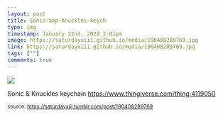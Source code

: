 ```yaml
---
layout: post
title: Sonic-amp-Knuckles-keych
type: img
timestamp: January 22nd, 2020 2:01pm
image: https://saturdayxiii.github.io/media/190408289769.jpg
link: https://saturdayxiii.github.io/media/190408289769.jpg
tags: [""]
comments: true
---
```

<img src="https://saturdayxiii.github.io/media/190408289769.jpg"/>

Sonic &amp; Knuckles keychain
<a href="https://www.thingiverse.com/thing:4119050" target="_blank">https://www.thingiverse.com/thing:4119050</a><br/>
 
  
<small>source: https://saturdayxiii.tumblr.com/post/190408289769</small>